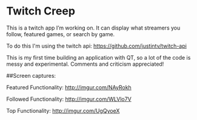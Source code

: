 # Twitch Creep
This is a twitch app I’m working on.  It can display what streamers you follow, featured games, or search by game.

To do this I'm using the twitch api: https://github.com/justintv/twitch-api

This is my first time building an application with QT, so a lot of the code is messy and experimental.  Comments and criticism appreciated!

##Screen captures:

Featured Functionality: http://imgur.com/NAyRokh

Followed Functionality: http://imgur.com/WLVlo7V

Top Functionality: http://imgur.com/UgQyoeX
